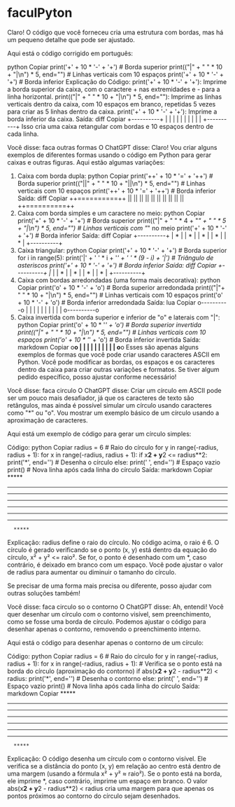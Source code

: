 # faculPyton
 
Claro! O código que você forneceu cria uma estrutura com bordas, mas há um pequeno detalhe que pode ser ajustado.

Aqui está o código corrigido em português:

python
Copiar
print('+' + 10 * '-' + '+')  # Borda superior
print(("|" + " " * 10 + "|\n") * 5, end="")  # Linhas verticais com 10 espaços
print('+' + 10 * '-' + '+')  # Borda inferior
Explicação do Código:
print('+' + 10 * '-' + '+'): Imprime a borda superior da caixa, com o caractere + nas extremidades e - para a linha horizontal.
print(("|" + " " * 10 + "|\n") * 5, end=""): Imprime as linhas verticais dentro da caixa, com 10 espaços em branco, repetidas 5 vezes para criar as 5 linhas dentro da caixa.
print('+' + 10 * '-' + '+'): Imprime a borda inferior da caixa.
Saída:
diff
Copiar
+----------+
|          |
|          |
|          |
|          |
|          |
+----------+
Isso cria uma caixa retangular com bordas e 10 espaços dentro de cada linha.

Você disse:
faca outras formas
O ChatGPT disse:
Claro! Vou criar alguns exemplos de diferentes formas usando o código em Python para gerar caixas e outras figuras. Aqui estão algumas variações:

1. Caixa com borda dupla:
python
Copiar
print('++' + 10 * '=' + '++')  # Borda superior
print(("||" + " " * 10 + "||\n") * 5, end="")  # Linhas verticais com 10 espaços
print('++' + 10 * '=' + '++')  # Borda inferior
Saída:
diff
Copiar
++==========++
||          ||
||          ||
||          ||
||          ||
||          ||
++==========++
2. Caixa com borda simples e um caractere no meio:
python
Copiar
print('+' + 10 * '-' + '+')  # Borda superior
print(("|" + " " * 4 + "*" + " " * 5 + "|\n") * 5, end="")  # Linhas verticais com "*" no meio
print('+' + 10 * '-' + '+')  # Borda inferior
Saída:
diff
Copiar
+----------+
|    *     |
|    *     |
|    *     |
|    *     |
|    *     |
+----------+
3. Caixa triangular:
python
Copiar
print('+' + 10 * '-' + '+')  # Borda superior
for i in range(5):
    print('|' + ' ' * i + '*' + ' ' * (9 - i) + '|')  # Triângulo de asteriscos
print('+' + 10 * '-' + '+')  # Borda inferior
Saída:
diff
Copiar
+----------+
|*         |
| *        |
|  *       |
|   *      |
|    *     |
+----------+
4. Caixa com bordas arredondadas (uma forma mais decorativa):
python
Copiar
print('o' + 10 * '-' + 'o')  # Borda superior arredondada
print(("|"+ " " * 10 + "|\n") * 5, end="")  # Linhas verticais com 10 espaços
print('o' + 10 * '-' + 'o')  # Borda inferior arredondada
Saída:
lua
Copiar
o----------o
|          |
|          |
|          |
|          |
|          |
o----------o
5. Caixa invertida com borda superior e inferior de "o" e laterais com "|":
python
Copiar
print('o' + 10 * '*' + 'o')  # Borda superior invertida
print(("|" + " " * 10 + "|\n") * 5, end="")  # Linhas verticais com 10 espaços
print('o' + 10 * '*' + 'o')  # Borda inferior invertida
Saída:
markdown
Copiar
o**********o
|          |
|          |
|          |
|          |
|          |
o**********o
Esses são apenas alguns exemplos de formas que você pode criar usando caracteres ASCII em Python. Você pode modificar as bordas, os espaços e os caracteres dentro da caixa para criar outras variações e formatos. Se tiver algum pedido específico, posso ajustar conforme necessário!

Você disse:
faca circulo
O ChatGPT disse:
Criar um círculo em ASCII pode ser um pouco mais desafiador, já que os caracteres de texto são retângulos, mas ainda é possível simular um círculo usando caracteres como "*" ou "o". Vou mostrar um exemplo básico de um círculo usando a aproximação de caracteres.

Aqui está um exemplo de código para gerar um círculo simples:

Código:
python
Copiar
radius = 6  # Raio do círculo
for y in range(-radius, radius + 1):
    for x in range(-radius, radius + 1):
        if x**2 + y**2 <= radius**2:
            print('*', end='')  # Desenha o círculo
        else:
            print(' ', end='')  # Espaço vazio
    print()  # Nova linha após cada linha do círculo
Saída:
markdown
Copiar
      *****      
   *********   
  ***********  
 ************* 
 ************* 
  ***********  
   *********   
      *****      
Explicação:
radius define o raio do círculo. No código acima, o raio é 6.
O círculo é gerado verificando se o ponto (x, y) está dentro da equação do círculo, x² + y² <= raio². Se for, o ponto é desenhado com um *, caso contrário, é deixado em branco com um espaço.
Você pode ajustar o valor de radius para aumentar ou diminuir o tamanho do círculo.

Se precisar de uma forma mais precisa ou diferente, posso ajudar com outras soluções também!

Você disse:
faca circulo so o contorno
O ChatGPT disse:
Ah, entendi! Você quer desenhar um círculo com o contorno visível, sem preenchimento, como se fosse uma borda de círculo. Podemos ajustar o código para desenhar apenas o contorno, removendo o preenchimento interno.

Aqui está o código para desenhar apenas o contorno de um círculo:

Código:
python
Copiar
radius = 6  # Raio do círculo
for y in range(-radius, radius + 1):
    for x in range(-radius, radius + 1):
        # Verifica se o ponto está na borda do círculo (aproximação do contorno)
        if abs(x**2 + y**2 - radius**2) < radius:
            print('*', end='')  # Desenha o contorno
        else:
            print(' ', end='')  # Espaço vazio
    print()  # Nova linha após cada linha do círculo
Saída:
markdown
Copiar
      *****      
   ***     ***   
  **         **  
 **           ** 
 **           ** 
  **         **  
   ***     ***   
      *****      
Explicação:
O código desenha um círculo com o contorno visível. Ele verifica se a distância do ponto (x, y) em relação ao centro está dentro de uma margem (usando a fórmula x² + y² ≈ raio²). Se o ponto está na borda, ele imprime *, caso contrário, imprime um espaço em branco.
O valor abs(x**2 + y**2 - radius**2) < radius cria uma margem para que apenas os pontos próximos ao contorno do círculo sejam desenhados.